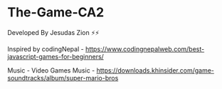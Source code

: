 # The-Game-CA2
Developed By Jesudas Zion ⚡⚡

Inspired by codingNepal - https://www.codingnepalweb.com/best-javascript-games-for-beginners/

Music - Video Games Music - https://downloads.khinsider.com/game-soundtracks/album/super-mario-bros

